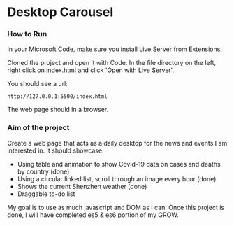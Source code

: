 # Desktop Carousel

### How to Run

In your Microsoft Code, make sure you install Live Server from Extensions.

Cloned the project and open it with Code.
In the file directory on the left, right click on index.html and click 'Open with Live Server'.

You should see a url:
```
http://127.0.0.1:5500/index.html
```
The web page should in a browser.

### Aim of the project

Create a web page that acts as a daily desktop for the news and events I am interested in.
It should showcase:

- Using table and animation to show Covid-19 data on cases and deaths by country (done)
- Using a circular linked list, scroll through an image every hour (done)
- Shows the current Shenzhen weather (done)
- Draggable to-do list

My goal is to use as much javascript and DOM as I can. Once this project is done, I will have completed es5 & es6 portion of my GROW.